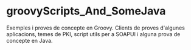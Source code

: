 # groovyScripts_And_SomeJava

Exemples i proves de concepte en Groovy. Clients de proves d'algunes aplicacions, temes de PKI, script utils per a SOAPUI i alguna prova de concepte en Java.
